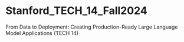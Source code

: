 # Stanford_TECH_14_Fall2024
From Data to Deployment:  Creating Production-Ready Large Language Model Applications (TECH 14) 
